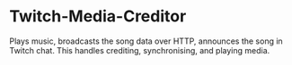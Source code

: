 # Twitch-Media-Creditor
Plays music, broadcasts the song data over HTTP, announces the song in Twitch chat. This handles crediting, synchronising, and playing media.
